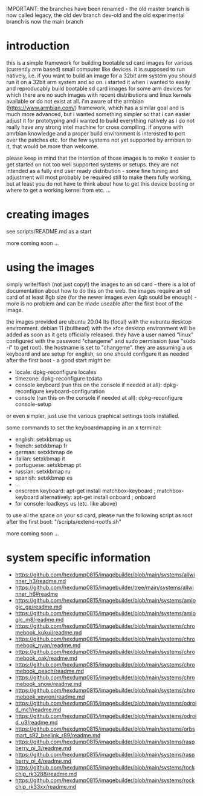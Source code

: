 IMPORTANT: the branches have been renamed - the old master branch is now called legacy, the old dev branch dev-old and the old experimental branch is now the main branch

# introduction

this is a simple framework for building bootable sd card images for various (currently arm based) small computer like devices. it is supposed to run natively, i.e. if you want to build an image for a 32bit arm system you should run it on a 32bit arm system and so on. i started it when i wanted to easily and reproducably build bootable sd card images for some arm devices for which there are no such images with recent distributions and linux kernels available or do not exist at all. i'm aware of the armbian (https://www.armbian.com/) framework, which has a similar goal and is much more advanced, but i wanted something simpler so that i can easier adjust it for prototyping and i wanted to build everything natively as i do not really have any strong intel machine for cross compiling. if anyone with amrbian knowledge and a proper build environment is interested to port over the patches etc. for the few systems not yet supported by armbian to it, that would be more than welcome.

please keep in mind that the intention of those images is to make it easier to get started on not too well supported systems or setups. they are not intended as a fully end user ready distribution - some fine tuning and adjustment will most probably be required still to make them fully working, but at least you do not have to think about how to get this device booting or where to get a working kernel from etc. ...

# creating images

see scripts/README.md as a start

more coming soon ...

# using the images

simply write/flash (not just copy!) the images to an sd card - there is a lot of documentation about how to do this on the web. the images require an sd card of at least 8gb size (for the newer images even 4gb sould be enough) - more is no problem and can be made useable after the first boot of the image.

the images provided are ubuntu 20.04 lts (focal) with the xubuntu desktop environment. debian 11 (bullhead) with the xfce desktop environment will be added as soon as it gets officially released. they have a user named "linux" configured with the password "changeme" and sudo permission (use "sudo -i" to get root). the hostname is set to "changeme". they are assuming a us keyboard and are setup for english, so one should configure it as needed after the first boot - a good start might be:

* locale: dpkg-reconfigure locales
* timezone: dpkg-reconfigure tzdata
* console keyboard (run this on the console if needed at all): dpkg-reconfigure keyboard-configuration
* console (run this on the console if needed at all): dpkg-reconfigure console-setup

or even simpler, just use the various graphical settings tools installed.

some commands to set the keyboardmapping in an x terminal:

* english: setxkbmap us
* french: setxkbmap fr
* german: setxkbmap de
* italian: setxkbmap it
* portuguese: setxkbmap pt
* russian: setxkbmap ru
* spanish: setxkbmap es
* ...
* onscreen keyboard: apt-get install matchbox-keyboard ; matchbox-keyboard
      alternatively: apt-get install onboard ; onboard
* for console: loadkeys us (etc. like above)

to use all the space on your sd card, please run the following script as root after the first boot: "/scripts/extend-rootfs.sh"

more coming soon ...

# system specific information

- https://github.com/hexdump0815/imagebuilder/blob/main/systems/allwinner_h3/readme.md
- https://github.com/hexdump0815/imagebuilder/tree/main/systems/allwinner_h6#readme
- https://github.com/hexdump0815/imagebuilder/blob/main/systems/amlogic_gx/readme.md
- https://github.com/hexdump0815/imagebuilder/blob/main/systems/amlogic_m8/readme.md
- https://github.com/hexdump0815/imagebuilder/blob/main/systems/chromebook_kukui/readme.md
- https://github.com/hexdump0815/imagebuilder/blob/main/systems/chromebook_nyan/readme.md
- https://github.com/hexdump0815/imagebuilder/blob/main/systems/chromebook_oak/readme.md
- https://github.com/hexdump0815/imagebuilder/blob/main/systems/chromebook_peach/readme.md
- https://github.com/hexdump0815/imagebuilder/blob/main/systems/chromebook_snow/readme.md
- https://github.com/hexdump0815/imagebuilder/blob/main/systems/chromebook_veyron/readme.md
- https://github.com/hexdump0815/imagebuilder/blob/main/systems/odroid_mc1/readme.md
- https://github.com/hexdump0815/imagebuilder/blob/main/systems/odroid_u3/readme.md
- https://github.com/hexdump0815/imagebuilder/blob/main/systems/orbsmart_s92_beelink_r89/readme.md
- https://github.com/hexdump0815/imagebuilder/blob/main/systems/raspberry_pi_3/readme.md
- https://github.com/hexdump0815/imagebuilder/blob/main/systems/raspberry_pi_4/readme.md
- https://github.com/hexdump0815/imagebuilder/blob/main/systems/rockchip_rk3288/readme.md
- https://github.com/hexdump0815/imagebuilder/blob/main/systems/rockchip_rk33xx/readme.md
